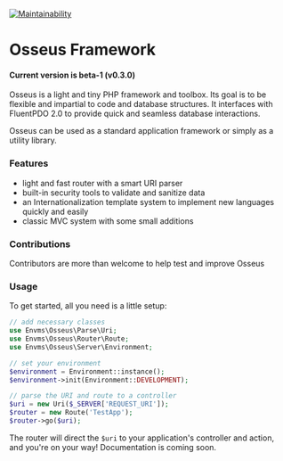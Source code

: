 [![Maintainability](https://api.codeclimate.com/v1/badges/cf807c36168b7242a576/maintainability)](https://codeclimate.com/github/envms/osseus/maintainability)

# Osseus Framework

#### Current version is beta-1 (v0.3.0)

Osseus is a light and tiny PHP framework and toolbox. Its goal is to be flexible and impartial to code and database
structures. It interfaces with FluentPDO 2.0 to provide quick and seamless database interactions.

Osseus can be used as a standard application framework or simply as a utility library.

### Features

- light and fast router with a smart URI parser
- built-in security tools to validate and sanitize data
- an Internationalization template system to implement new languages quickly and easily
- classic MVC system with some small additions

### Contributions
Contributors are more than welcome to help test and improve Osseus

### Usage

To get started, all you need is a little setup:

```php
// add necessary classes
use Envms\Osseus\Parse\Uri;
use Envms\Osseus\Router\Route;
use Envms\Osseus\Server\Environment;

// set your environment
$environment = Environment::instance();
$environment->init(Environment::DEVELOPMENT);

// parse the URI and route to a controller
$uri = new Uri($_SERVER['REQUEST_URI']);
$router = new Route('TestApp');
$router->go($uri);
```

The router will direct the `$uri` to your application's controller and action, and you're on your way! Documentation is coming soon.
